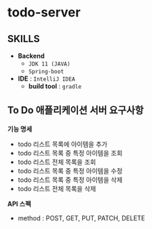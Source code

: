 # todo-server

## SKILLS
- **Backend**
    - `JDK 11 (JAVA)`
    - `Spring-boot`
- **IDE** : `IntelliJ IDEA`
    - **build tool** : `gradle`

## To Do 애플리케이션 서버 요구사항
**기능 명세**
- todo 리스트 목록에 아이템을 추가
- todo 리스트 목록 중 특정 아이템을 조회
- todo 리스트 전체 목록을 조회
- todo 리스트 목록 중 특정 아이템을 수정
- todo 리스트 목록 중 특정 아이템을 삭제
- todo 리스트 전체 목록을 삭제

**API 스펙**
- method : POST, GET, PUT, PATCH, DELETE
